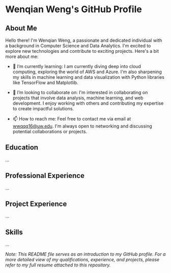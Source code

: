 # Wenqian Weng's GitHub Profile

## About Me
Hello there! I'm Wenqian Weng, a passionate and dedicated individual with a background in Computer Science and Data Analytics. I'm excited to explore new technologies and contribute to exciting projects. Here's a bit more about me:

- 🌱 I’m currently learning: I am currently diving deep into cloud computing, exploring the world of AWS and Azure. I'm also sharpening my skills in machine learning and data visualization with Python libraries like TensorFlow and Matplotlib.

- 💞️ I’m looking to collaborate on: I'm interested in collaborating on projects that involve data analysis, machine learning, and web development. I enjoy working with others and contributing my expertise to create impactful solutions.

- 📫 How to reach me: Feel free to contact me via email at wwqqq16@uw.edu. I'm always open to networking and discussing potential collaborations or projects.

## Education
...
## Professional Experience
...
## Project Experience
...
## Skills
...

*Note: This README file serves as an introduction to my GitHub profile. For a more detailed view of my qualifications, experience, and projects, please refer to my full resume attached to this repository.*

